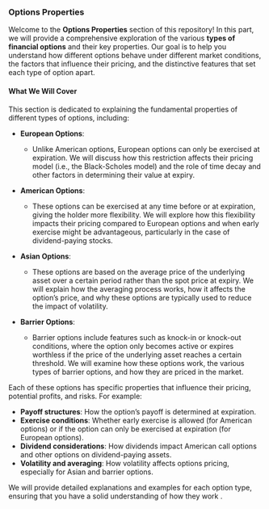 ### Options Properties

Welcome to the **Options Properties** section of this repository! In this part, we will provide a comprehensive exploration of the various **types of financial options** and their key properties. Our goal is to help you understand how different options behave under different market conditions, the factors that influence their pricing, and the distinctive features that set each type of option apart.

#### What We Will Cover

This section is dedicated to explaining the fundamental properties of different types of options, including:

- **European Options**: 
  - Unlike American options, European options can only be exercised at expiration. We will discuss how this restriction affects their pricing model (i.e., the Black-Scholes model) and the role of time decay and other factors in determining their value at expiry.

- **American Options**: 
  - These options can be exercised at any time before or at expiration, giving the holder more flexibility. We will explore how this flexibility impacts their pricing compared to European options and when early exercise might be advantageous, particularly in the case of dividend-paying stocks.
  
- **Asian Options**: 
  - These options are based on the average price of the underlying asset over a certain period rather than the spot price at expiry. We will explain how the averaging process works, how it affects the option’s price, and why these options are typically used to reduce the impact of volatility.
  
- **Barrier Options**: 
  - Barrier options include features such as knock-in or knock-out conditions, where the option only becomes active or expires worthless if the price of the underlying asset reaches a certain threshold. We will examine how these options work, the various types of barrier options, and how they are priced in the market.

Each of these options has specific properties that influence their pricing, potential profits, and risks. For example:
- **Payoff structures**: How the option’s payoff is determined at expiration.
- **Exercise conditions**: Whether early exercise is allowed (for American options) or if the option can only be exercised at expiration (for European options).
- **Dividend considerations**: How dividends impact American call options and other options on dividend-paying assets.
- **Volatility and averaging**: How volatility affects options pricing, especially for Asian and barrier options.

We will provide detailed explanations and examples for each option type, ensuring that you have a solid understanding of how they work . 
